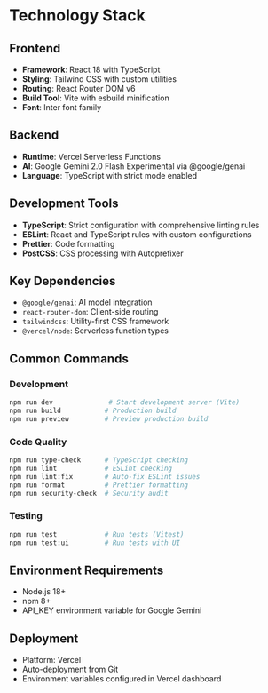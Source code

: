 # Technology Stack

## Frontend
- **Framework**: React 18 with TypeScript
- **Styling**: Tailwind CSS with custom utilities
- **Routing**: React Router DOM v6
- **Build Tool**: Vite with esbuild minification
- **Font**: Inter font family

## Backend
- **Runtime**: Vercel Serverless Functions
- **AI**: Google Gemini 2.0 Flash Experimental via @google/genai
- **Language**: TypeScript with strict mode enabled

## Development Tools
- **TypeScript**: Strict configuration with comprehensive linting rules
- **ESLint**: React and TypeScript rules with custom configurations
- **Prettier**: Code formatting
- **PostCSS**: CSS processing with Autoprefixer

## Key Dependencies
- `@google/genai`: AI model integration
- `react-router-dom`: Client-side routing
- `tailwindcss`: Utility-first CSS framework
- `@vercel/node`: Serverless function types

## Common Commands

### Development
```bash
npm run dev              # Start development server (Vite)
npm run build           # Production build
npm run preview         # Preview production build
```

### Code Quality
```bash
npm run type-check      # TypeScript checking
npm run lint            # ESLint checking  
npm run lint:fix        # Auto-fix ESLint issues
npm run format          # Prettier formatting
npm run security-check  # Security audit
```

### Testing
```bash
npm run test            # Run tests (Vitest)
npm run test:ui         # Run tests with UI
```

## Environment Requirements
- Node.js 18+
- npm 8+
- API_KEY environment variable for Google Gemini

## Deployment
- Platform: Vercel
- Auto-deployment from Git
- Environment variables configured in Vercel dashboard